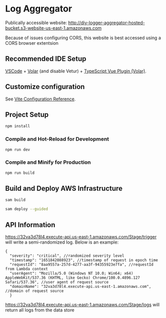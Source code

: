 # Log Aggregator

Publically accessible website: http://diy-logger-aggregator-hosted-bucket.s3-website-us-east-1.amazonaws.com

Because of issues configuring CORS, this website is best accessed using a CORS browser extentsion

## Recommended IDE Setup

[VSCode](https://code.visualstudio.com/) + [Volar](https://marketplace.visualstudio.com/items?itemName=johnsoncodehk.volar) (and disable Vetur) + [TypeScript Vue Plugin (Volar)](https://marketplace.visualstudio.com/items?itemName=johnsoncodehk.vscode-typescript-vue-plugin).

## Customize configuration

See [Vite Configuration Reference](https://vitejs.dev/config/).

## Project Setup

```sh
npm install
```

### Compile and Hot-Reload for Development

```sh
npm run dev
```

### Compile and Minify for Production

```sh
npm run build
```
## Build and Deploy AWS Infrastructure

```sh
sam build
```

```sh
sam deploy --guided
```

## API Information

https://32va3d78l4.execute-api.us-east-1.amazonaws.com/Stage/trigger will write a semi-randomized log. Below is an example:

```
{
  "severity": "critical", //randomized severity level
  "timestamp": "1651842088923", //timestamp of request in epoch time
  "requestId": "8aa9557a-257d-4277-aa3f-94355923e7fa", //requestId from Lambda context
  "userAgent": "Mozilla/5.0 (Windows NT 10.0; Win64; x64) AppleWebKit/537.36 (KHTML, like Gecko) Chrome/100.0.4896.127 Safari/537.36", //user agent of request source
  "domainName": "32va3d78l4.execute-api.us-east-1.amazonaws.com", //domain of request source
  }
```
https://32va3d78l4.execute-api.us-east-1.amazonaws.com/Stage/logs will return all logs from the data store

